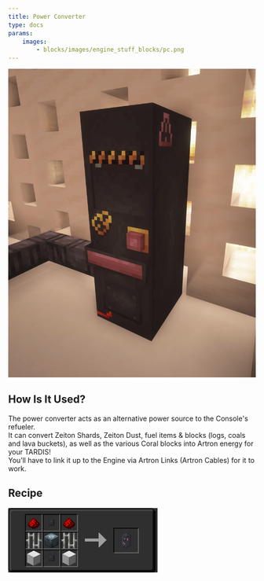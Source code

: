 ```yaml
---
title: Power Converter
type: docs
params:
    images:
        - blocks/images/engine_stuff_blocks/pc.png
---
```

![Image of the Power Convertor](./images/engine_stuff_blocks/pc.png)

## How Is It Used?
The power converter acts as an alternative power source to the Console's refueler.
<br>It can convert Zeiton Shards, Zeiton Dust, fuel items & blocks (logs, coals and lava buckets), as well as the various Coral blocks into Artron energy for your TARDIS!
<br>You’ll have to link it up to the Engine via Artron Links (Artron Cables) for it to work.

## Recipe

![Image of the recipe](./images/engine_stuff_blocks/convertor_recipe.png)
